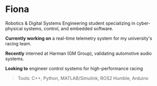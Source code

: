 # Fiona

Robotics & Digital Systems Engineering student specializing in cyber-physical systems, control, and embedded software.

**Currently working on** a real-time telemetry system for my university's racing team.

**Recently** interned at Harman (GM Group), validating automotive audio systems.

**Looking to** engineer control systems for high-performance racing

> Tools: C++, Python, MATLAB/Simulink, ROS2 Humble, Arduino
